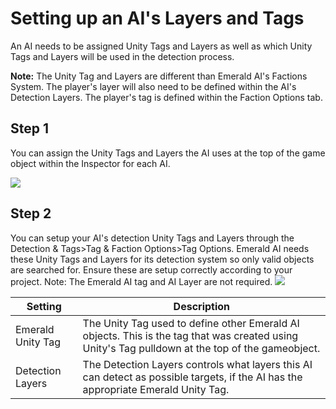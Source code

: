 # Setting up an AI's Layers and Tags
An AI needs to be assigned Unity Tags and Layers as well as which Unity Tags and Layers will be used in the detection process. 

**Note:** The Unity Tag and Layers are different than Emerald AI's Factions System. The player's layer will also need to be defined within the AI's Detection Layers. The player's tag is defined within the Faction Options tab.

## Step 1
You can assign the Unity Tags and Layers the AI uses at the top of the game object within the Inspector for each AI.

![](https://i.imgur.com/a6IoPfP.png)

## Step 2
You can setup your AI's detection Unity Tags and Layers through the Detection & Tags>Tag & Faction Options>Tag Options. Emerald AI needs these Unity Tags and Layers for its detection system so only valid objects are searched for. Ensure these are setup correctly according to your project. Note: The Emerald AI tag and AI Layer are not required.
![](https://i.imgur.com/W3cEGXn.png)

| Setting  | Description |
| ------------- | ------------- |
| Emerald Unity Tag  | The Unity Tag used to define other Emerald AI objects. This is the tag that was created using Unity's Tag pulldown at the top of the gameobject.  |
| Detection Layers  | The Detection Layers controls what layers this AI can detect as possible targets, if the AI has the appropriate Emerald Unity Tag.  |